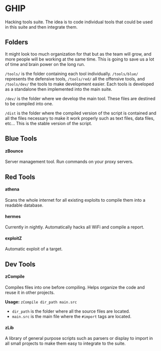 # GHIP

Hacking tools suite. The idea is to code individual tools that could be used in this suite and then integrate them.

## Folders

It might look too much organization for that but as the team will grow, and more people will be working at the same time. This is going to save us a lot of time and brain power on the long run.

`/tools/` is the folder containing each tool individually. `/tools/blue/` represents the defensive tools, `/tools/red/` all the offensive tools, and `/tools/dev/` the tools to make development easier. Each tools is developed as a standalone then implemented into the main suite.

`/dev/` is the folder where we develop the main tool. These files are destined to be compiled into one.

`/dist` is the folder where the compiled version of the script is contained and all the files necessary to make it work properly such as text files, data files, etc... This is the stable version of the script.

## Blue Tools

#### zBounce

Server management tool. Run commands on your proxy servers.

## Red Tools

#### athena

Scans the whole internet for all existing exploits to compile them into a readable database.

#### hermes

Currently in nightly. Automatically hacks all WiFi and compile a report.

#### exploitZ

Automatic exploit of a target.

## Dev Tools

#### zCompile

Compiles files into one before compiling. Helps organize the code and reuse it in other projects.

**Usage:** ```zCompile dir_path main.src```

- `dir_path` is the folder where all the source files are located.
- `main.src` is the main file where the `#import` tags are located.

#### zLib

A library of general purpose scripts such as parsers or display to import in all small projects to make them easy to integrate to the suite.
